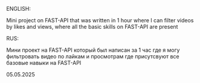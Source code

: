 ENGLISH:

Mini project on FAST-API that was written in 1 hour where I can filter videos by likes and views, where all the basic skills on FAST-API are present




RUS:

Мини проект на FAST-API который был написан за 1 час где я могу фильтровать видео по лайкам и просмотрам где присутсвуют все базовые навыки на FAST-API




05.05.2025

